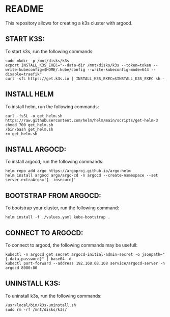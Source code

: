 # README
This repository allows for creating a k3s cluster with argocd.

## START K3S:
To start k3s, run the following commands:
```
sudo mkdir -p /mnt/disks/k3s
export INSTALL_K3S_EXEC="--data-dir /mnt/disks/k3s --token=token --write-kubeconfig=$HOME/.kube/config --write-kubeconfig-mode=644 --disable=traefik"
curl -sfL https://get.k3s.io | INSTALL_K3S_EXEC=$INSTALL_K3S_EXEC sh -
```

## INSTALL HELM
To install helm, run the following commands:
```
curl -fsSL -o get_helm.sh https://raw.githubusercontent.com/helm/helm/main/scripts/get-helm-3
chmod 700 get_helm.sh
/bin/bash get_helm.sh
rm get_helm.sh
```

## INSTALL ARGOCD:
To install argocd, run the following commands:
```
helm repo add argo https://argoproj.github.io/argo-helm
helm install argocd argo/argo-cd -n argocd --create-namespace --set server.extraArgs='{--insecure}'
```

## BOOTSTRAP FROM ARGOCD:
To bootstrap your cluster, run the following command:
```
helm install -f ./values.yaml kube-bootstrap .
```

## CONNECT TO ARGOCD:
To connect to argocd, the following commands may be usefull:
```
kubectl -n argocd get secret argocd-initial-admin-secret -o jsonpath="{.data.password}" | base64 -d
kubectl port-forward --address 192.168.68.108 service/argocd-server -n argocd 8080:80
```

## UNINSTALL K3S:
To uninstall k3s, run the following commands:
```
/usr/local/bin/k3s-uninstall.sh
sudo rm -rf /mnt/disks/k3s/
```